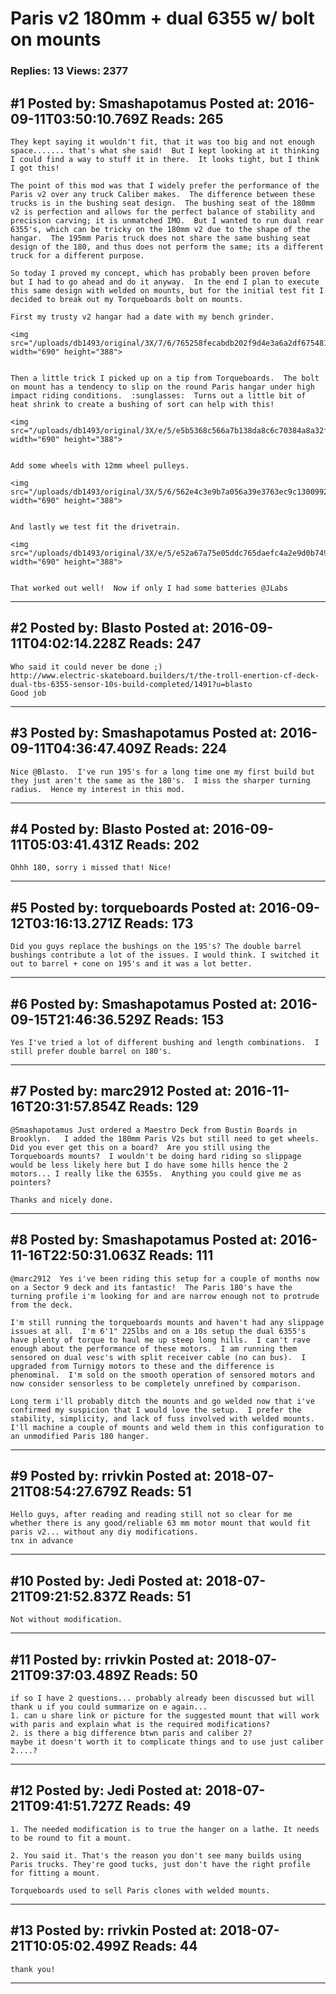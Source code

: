 # Paris v2 180mm + dual 6355 w/ bolt on mounts

### Replies: 13 Views: 2377

## \#1 Posted by: Smashapotamus Posted at: 2016-09-11T03:50:10.769Z Reads: 265

```
They kept saying it wouldn't fit, that it was too big and not enough space....... that's what she said!  But I kept looking at it thinking I could find a way to stuff it in there.  It looks tight, but I think I got this!

The point of this mod was that I widely prefer the performance of the Paris v2 over any truck Caliber makes.  The difference between these trucks is in the bushing seat design.  The bushing seat of the 180mm v2 is perfection and allows for the perfect balance of stability and precision carving; it is unmatched IMO.  But I wanted to run dual rear 6355's, which can be tricky on the 180mm v2 due to the shape of the hangar.  The 195mm Paris truck does not share the same bushing seat design of the 180, and thus does not perform the same; its a different truck for a different purpose.

So today I proved my concept, which has probably been proven before but I had to go ahead and do it anyway.  In the end I plan to execute this same design with welded on mounts, but for the initial test fit I decided to break out my Torqueboards bolt on mounts.  

First my trusty v2 hangar had a date with my bench grinder.

<img src="/uploads/db1493/original/3X/7/6/765258fecabdb202f9d4e3a6a2df67548168e68c.jpg" width="690" height="388">


Then a little trick I picked up on a tip from Torqueboards.  The bolt on mount has a tendency to slip on the round Paris hangar under high impact riding conditions.  :sunglasses:  Turns out a little bit of heat shrink to create a bushing of sort can help with this!

<img src="/uploads/db1493/original/3X/e/5/e5b5368c566a7b138da8c6c70384a8a32f1d0b3e.jpg" width="690" height="388">  


Add some wheels with 12mm wheel pulleys.

<img src="/uploads/db1493/original/3X/5/6/562e4c3e9b7a056a39e3763ec9c1300992df391c.jpg" width="690" height="388">


And lastly we test fit the drivetrain.  

<img src="/uploads/db1493/original/3X/e/5/e52a67a75e05ddc765daefc4a2e9d0b7497e6706.jpg" width="690" height="388">


That worked out well!  Now if only I had some batteries @JLabs
```

---
## \#2 Posted by: Blasto Posted at: 2016-09-11T04:02:14.228Z Reads: 247

```
Who said it could never be done ;) 
http://www.electric-skateboard.builders/t/the-troll-enertion-cf-deck-dual-tbs-6355-sensor-10s-build-completed/1491?u=blasto
Good job
```

---
## \#3 Posted by: Smashapotamus Posted at: 2016-09-11T04:36:47.409Z Reads: 224

```
Nice @Blasto.  I've run 195's for a long time one my first build but they just aren't the same as the 180's.  I miss the sharper turning radius.  Hence my interest in this mod.
```

---
## \#4 Posted by: Blasto Posted at: 2016-09-11T05:03:41.431Z Reads: 202

```
Ohhh 180, sorry i missed that! Nice!
```

---
## \#5 Posted by: torqueboards Posted at: 2016-09-12T03:16:13.271Z Reads: 173

```
Did you guys replace the bushings on the 195's? The double barrel bushings contribute a lot of the issues. I would think. I switched it out to barrel + cone on 195's and it was a lot better.
```

---
## \#6 Posted by: Smashapotamus Posted at: 2016-09-15T21:46:36.529Z Reads: 153

```
Yes I've tried a lot of different bushing and length combinations.  I still prefer double barrel on 180's.
```

---
## \#7 Posted by: marc2912 Posted at: 2016-11-16T20:31:57.854Z Reads: 129

```
@Smashapotamus Just ordered a Maestro Deck from Bustin Boards in Brooklyn.   I added the 180mm Paris V2s but still need to get wheels.  Did you ever get this on a board?  Are you still using the Torqueboards mounts?  I wouldn't be doing hard riding so slippage would be less likely here but I do have some hills hence the 2 motors... I really like the 6355s.  Anything you could give me as pointers?

Thanks and nicely done.
```

---
## \#8 Posted by: Smashapotamus Posted at: 2016-11-16T22:50:31.063Z Reads: 111

```
@marc2912  Yes i've been riding this setup for a couple of months now on a Sector 9 deck and its fantastic!  The Paris 180's have the turning profile i'm looking for and are narrow enough not to protrude from the deck.  

I'm still running the torqueboards mounts and haven't had any slippage issues at all.  I'm 6'1" 225lbs and on a 10s setup the dual 6355's have plenty of torque to haul me up steep long hills.  I can't rave enough about the performance of these motors.  I am running them sensored on dual vesc's with split receiver cable (no can bus).  I upgraded from Turnigy motors to these and the difference is phenominal.  I'm sold on the smooth operation of sensored motors and now consider sensorless to be completely unrefined by comparison.

Long term i'll probably ditch the mounts and go welded now that i've confirmed my suspicion that I would love the setup.  I prefer the stability, simplicity, and lack of fuss involved with welded mounts.  I'll machine a couple of mounts and weld them in this configuration to an unmodified Paris 180 hanger.
```

---
## \#9 Posted by: rrivkin Posted at: 2018-07-21T08:54:27.679Z Reads: 51

```
Hello guys, after reading and reading still not so clear for me whether there is any good/reliable 63 mm motor mount that would fit paris v2... without any diy modifications.
tnx in advance
```

---
## \#10 Posted by: Jedi Posted at: 2018-07-21T09:21:52.837Z Reads: 51

```
Not without modification.
```

---
## \#11 Posted by: rrivkin Posted at: 2018-07-21T09:37:03.489Z Reads: 50

```
if so I have 2 questions... probably already been discussed but will thank u if you could summarize on e again...
1. can u share link or picture for the suggested mount that will work with paris and explain what is the required modifications?
2. is there a big difference btwn paris and caliber 2?
maybe it doesn't worth it to complicate things and to use just caliber 2....?
```

---
## \#12 Posted by: Jedi Posted at: 2018-07-21T09:41:51.727Z Reads: 49

```
1. The needed modification is to true the hanger on a lathe. It needs to be round to fit a mount. 

2. You said it. That's the reason you don't see many builds using Paris trucks. They're good tucks, just don't have the right profile for fitting a mount. 

Torqueboards used to sell Paris clones with welded mounts.
```

---
## \#13 Posted by: rrivkin Posted at: 2018-07-21T10:05:02.499Z Reads: 44

```
thank you!
```

---
